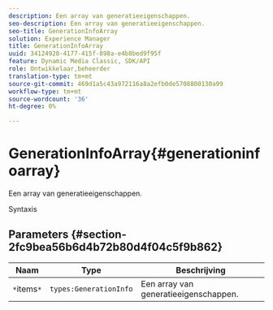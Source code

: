 ```yaml
---
description: Een array van generatieeigenschappen.
seo-description: Een array van generatieeigenschappen.
seo-title: GenerationInfoArray
solution: Experience Manager
title: GenerationInfoArray
uuid: 34124928-4177-415f-898a-e4b8bed9f95f
feature: Dynamic Media Classic, SDK/API
role: Ontwikkelaar,beheerder
translation-type: tm+mt
source-git-commit: 469d1a5c43a972116a8a2efb0de5708800130a99
workflow-type: tm+mt
source-wordcount: '36'
ht-degree: 0%

---
```



# GenerationInfoArray{#generationinfoarray}

Een array van generatieeigenschappen.

Syntaxis

## Parameters {#section-2fc9bea56b6d4b72b80d4f04c5f9b862}

| Naam | Type | Beschrijving |
|---|---|---|
| `*`items`*` | `types:GenerationInfo` | Een array van generatieeigenschappen. |

